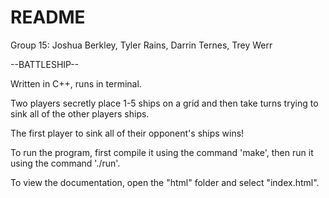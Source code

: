 # README
Group 15: Joshua Berkley, Tyler Rains, Darrin Ternes, Trey Werr

--BATTLESHIP--

Written in C++, runs in terminal.

Two players secretly place 1-5 ships on a grid and then take turns trying to sink all of the other players ships.

The first player to sink all of their opponent's ships wins!

To run the program, first compile it using the command 'make', then run it using the command './run'.

To view the documentation, open the "html" folder and select "index.html".
